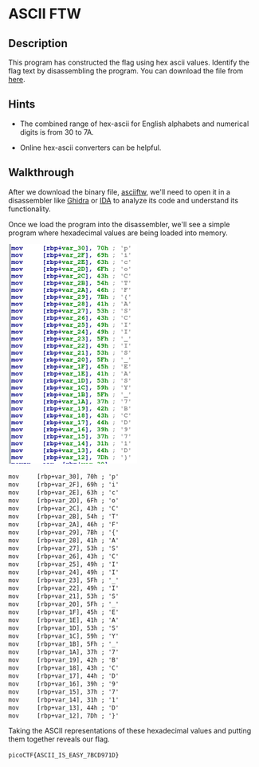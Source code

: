 # ASCII FTW

## Description

This program has constructed the flag using hex ascii values. Identify the flag text by disassembling the program. You can download the file from [here](https://artifacts.picoctf.net/c/507/asciiftw "Pico CTF link to download ASCII FTW binary").

## Hints

* The combined range of hex-ascii for English alphabets and numerical digits is from 30 to 7A.

* Online hex-ascii converters can be helpful.

## Walkthrough

After we download the binary file, [asciiftw](./asciiftw "ASCII FTW binary program"), we'll need to open it in a disassembler like [Ghidra](https://ghidra-sre.org/ "Official website for the reverse engineering tool GHIDRA") or [IDA](https://hex-rays.com/ida-free/ "Official website for the reverse engineering tool IDA") to analyze its code and understand its functionality.

Once we load the program into the disassembler, we'll see a simple program where hexadecimal values are being loaded into memory.

![ASCII characters shown in disassembler](./ascii-characters-shown-in-disassembler.png "ASCII characters shown in disassembler")

```
mov     [rbp+var_30], 70h ; 'p'
mov     [rbp+var_2F], 69h ; 'i'
mov     [rbp+var_2E], 63h ; 'c'
mov     [rbp+var_2D], 6Fh ; 'o'
mov     [rbp+var_2C], 43h ; 'C'
mov     [rbp+var_2B], 54h ; 'T'
mov     [rbp+var_2A], 46h ; 'F'
mov     [rbp+var_29], 7Bh ; '{'
mov     [rbp+var_28], 41h ; 'A'
mov     [rbp+var_27], 53h ; 'S'
mov     [rbp+var_26], 43h ; 'C'
mov     [rbp+var_25], 49h ; 'I'
mov     [rbp+var_24], 49h ; 'I'
mov     [rbp+var_23], 5Fh ; '_'
mov     [rbp+var_22], 49h ; 'I'
mov     [rbp+var_21], 53h ; 'S'
mov     [rbp+var_20], 5Fh ; '_'
mov     [rbp+var_1F], 45h ; 'E'
mov     [rbp+var_1E], 41h ; 'A'
mov     [rbp+var_1D], 53h ; 'S'
mov     [rbp+var_1C], 59h ; 'Y'
mov     [rbp+var_1B], 5Fh ; '_'
mov     [rbp+var_1A], 37h ; '7'
mov     [rbp+var_19], 42h ; 'B'
mov     [rbp+var_18], 43h ; 'C'
mov     [rbp+var_17], 44h ; 'D'
mov     [rbp+var_16], 39h ; '9'
mov     [rbp+var_15], 37h ; '7'
mov     [rbp+var_14], 31h ; '1'
mov     [rbp+var_13], 44h ; 'D'
mov     [rbp+var_12], 7Dh ; '}'
```

Taking the ASCII representations of these hexadecimal values and putting them together reveals our flag.

```picoCTF{ASCII_IS_EASY_7BCD971D}```
